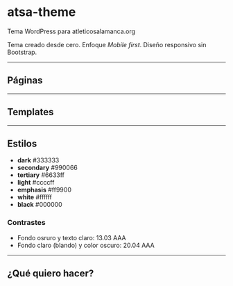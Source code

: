 # atsa-theme

Tema WordPress para atleticosalamanca.org

Tema creado desde cero.
Enfoque *Mobile first*.
Diseño responsivo sin Bootstrap.

---

## Páginas

---

## Templates

---

## Estilos

- **dark** #333333
- **secondary** #990066
- **tertiary** #6633ff
- **light** #ccccff
- **emphasis** #ff9900
- **white** #ffffff
- **black** #000000

### Contrastes

- Fondo osruro y texto claro: 13.03 AAA
- Fondo claro (blando) y color oscuro: 20.04 AAA

---

## ¿Qué quiero hacer?
